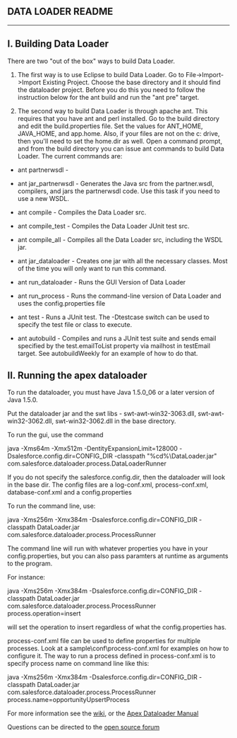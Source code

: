 ## DATA LOADER README 

---------------------------------------------
I.  Building Data Loader
---------------------------------------------

There are two "out of the box" ways to build Data Loader.

1. The first way is to use Eclipse to build Data Loader.  Go to File->Import->Import Existing Project.  Choose the base directory and it should find the dataloader project. Before you do this you need to follow the instruction below for the ant build and run the "ant pre" target.

2. The second way to build Data Loader is through apache ant.  This requires that you have ant and perl installed.  Go to the build directory and edit the build.properties file.
Set the values for ANT_HOME, JAVA_HOME, and app.home.  Also, if your files are not on the c: drive, then you'll need to set the home.dir as well.  Open a command prompt, and from the build directory
you can issue ant commands to build Data Loader.  The current commands are:

* ant partnerwsdl  - 

* ant jar_partnerwsdl - Generates the Java src from the partner.wsdl, compilers, and jars the partnerwsdl code.  Use this task if you need to use a new WSDL.

* ant compile - Compiles the Data Loader src.

* ant compile_test - Compiles the Data Loader JUnit test src.

* ant compile_all - Compiles all the Data Loader src, including the WSDL jar.

* ant jar_dataloader - Creates one jar with all the necessary classes.  Most of the time you will only want to run this command.

* ant run_dataloader - Runs the GUI Version of Data Loader

* ant run_process - Runs the command-line version of Data Loader and uses the config.properties file

* ant test - Runs a JUnit test. The -Dtestcase switch can be used to specify the test file or class to execute.

* ant autobuild - Compiles and runs a JUnit test suite and sends email specified by the test.emailToList property via mailhost in testEmail target. See autobuildWeekly for an example of how to do that.


II. Running the apex dataloader
---------------------------------------------

To run the dataloader, you must have Java 1.5.0_06 or a later version of Java 1.5.0.

Put the dataloader jar and the swt libs - swt-awt-win32-3063.dll, swt-awt-win32-3062.dll, swt-win32-3062.dll in the base directory.

To run the gui, use the command 

java -Xms64m -Xmx512m -DentityExpansionLimit=128000 -Dsalesforce.config.dir=CONFIG_DIR -classpath "%cd%\DataLoader.jar" com.salesforce.dataloader.process.DataLoaderRunner

If you do not specify the salesforce.config.dir, then the dataloader will look in the base dir.  The config files are a log-conf.xml, process-conf.xml, database-conf.xml and a config.properties


To run the command line, use:

java -Xms256m -Xmx384m -Dsalesforce.config.dir=CONFIG_DIR -classpath DataLoader.jar com.salesforce.dataloader.process.ProcessRunner

The command line will run with whatever properties you have in your config.properties, but you can also pass paramters at runtime as arguments to the program.

For instance:

java -Xms256m -Xmx384m -Dsalesforce.config.dir=CONFIG_DIR -classpath DataLoader.jar com.salesforce.dataloader.process.ProcessRunner process.operation=insert

will set the operation to insert regardless of what the config.properties has.

process-conf.xml file can be used to define properties for multiple processes.  Look at a sample\conf\process-conf.xml for examples on how to configure it.  The way to run a process defined in process-conf.xml is to specify process name on command line like this:

java -Xms256m -Xmx384m -Dsalesforce.config.dir=CONFIG_DIR -classpath DataLoader.jar com.salesforce.dataloader.process.ProcessRunner process.name=opportunityUpsertProcess

For more information see the [wiki](http://wiki.apexdevnet.com/index.php/Tools), or the [Apex Dataloader Manual](https://na1.salesforce.com/help/doc/en/salesforce_data_loader.pdf) 

Questions can be directed to the [open source forum](http://boards.developerforce.com/t5/Open-Source/bd-p/sforceExplorer)


